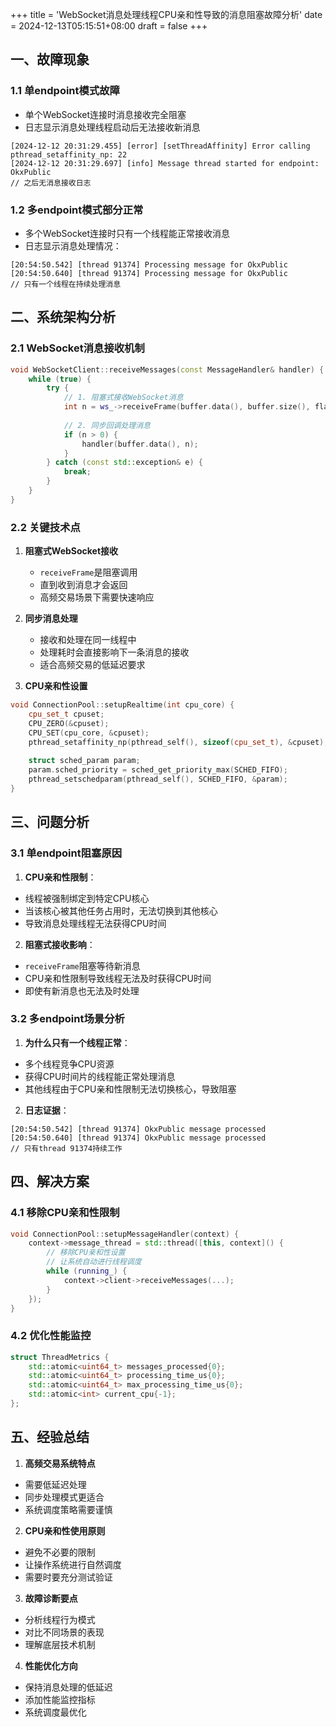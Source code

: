 +++
title = 'WebSocket消息处理线程CPU亲和性导致的消息阻塞故障分析'
date = 2024-12-13T05:15:51+08:00
draft = false
+++

## 一、故障现象

### 1.1 单endpoint模式故障
- 单个WebSocket连接时消息接收完全阻塞
- 日志显示消息处理线程启动后无法接收新消息
```log
[2024-12-12 20:31:29.455] [error] [setThreadAffinity] Error calling pthread_setaffinity_np: 22
[2024-12-12 20:31:29.697] [info] Message thread started for endpoint: OkxPublic
// 之后无消息接收日志
```


### 1.2 多endpoint模式部分正常
- 多个WebSocket连接时只有一个线程能正常接收消息
- 日志显示消息处理情况：
```log
[20:54:50.542] [thread 91374] Processing message for OkxPublic
[20:54:50.640] [thread 91374] Processing message for OkxPublic
// 只有一个线程在持续处理消息
```


## 二、系统架构分析

### 2.1 WebSocket消息接收机制
```cpp
void WebSocketClient::receiveMessages(const MessageHandler& handler) {
    while (true) {
        try {
            // 1. 阻塞式接收WebSocket消息
            int n = ws_->receiveFrame(buffer.data(), buffer.size(), flags);
            
            // 2. 同步回调处理消息
            if (n > 0) {
                handler(buffer.data(), n);
            }
        } catch (const std::exception& e) {
            break;
        }
    }
}
```


### 2.2 关键技术点
1. **阻塞式WebSocket接收**
   - `receiveFrame`是阻塞调用
   - 直到收到消息才会返回
   - 高频交易场景下需要快速响应

2. **同步消息处理**
   - 接收和处理在同一线程中
   - 处理耗时会直接影响下一条消息的接收
   - 适合高频交易的低延迟要求

3. **CPU亲和性设置**
```cpp
void ConnectionPool::setupRealtime(int cpu_core) {
    cpu_set_t cpuset;
    CPU_ZERO(&cpuset);
    CPU_SET(cpu_core, &cpuset);
    pthread_setaffinity_np(pthread_self(), sizeof(cpu_set_t), &cpuset);
    
    struct sched_param param;
    param.sched_priority = sched_get_priority_max(SCHED_FIFO);
    pthread_setschedparam(pthread_self(), SCHED_FIFO, &param);
}
```


## 三、问题分析

### 3.1 单endpoint阻塞原因
1. **CPU亲和性限制**：
- 线程被强制绑定到特定CPU核心
- 当该核心被其他任务占用时，无法切换到其他核心
- 导致消息处理线程无法获得CPU时间

2. **阻塞式接收影响**：
- `receiveFrame`阻塞等待新消息
- CPU亲和性限制导致线程无法及时获得CPU时间
- 即使有新消息也无法及时处理

### 3.2 多endpoint场景分析
1. **为什么只有一个线程正常**：
- 多个线程竞争CPU资源
- 获得CPU时间片的线程能正常处理消息
- 其他线程由于CPU亲和性限制无法切换核心，导致阻塞

2. **日志证据**：
```log
[20:54:50.542] [thread 91374] OkxPublic message processed
[20:54:50.640] [thread 91374] OkxPublic message processed
// 只有thread 91374持续工作
```


## 四、解决方案

### 4.1 移除CPU亲和性限制
```cpp
void ConnectionPool::setupMessageHandler(context) {
    context->message_thread = std::thread([this, context]() {
        // 移除CPU亲和性设置
        // 让系统自动进行线程调度
        while (running_) {
            context->client->receiveMessages(...);
        }
    });
}
```


### 4.2 优化性能监控
```cpp
struct ThreadMetrics {
    std::atomic<uint64_t> messages_processed{0};
    std::atomic<uint64_t> processing_time_us{0};
    std::atomic<uint64_t> max_processing_time_us{0};
    std::atomic<int> current_cpu{-1};
};
```


## 五、经验总结

1. **高频交易系统特点**
- 需要低延迟处理
- 同步处理模式更适合
- 系统调度策略需要谨慎

2. **CPU亲和性使用原则**
- 避免不必要的限制
- 让操作系统进行自然调度
- 需要时要充分测试验证

3. **故障诊断要点**
- 分析线程行为模式
- 对比不同场景的表现
- 理解底层技术机制

4. **性能优化方向**
- 保持消息处理的低延迟
- 添加性能监控指标
- 系统调度最优化
